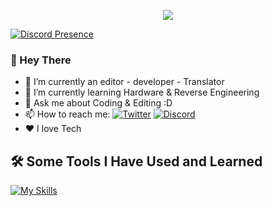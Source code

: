 <p align="center">
  <img src="https://capsule-render.vercel.app/api?type=soft&height=300&color=gradient&text=MasterVito&reversal=false&fontAlign=50&fontAlignY=50&textBg=true&desc=Welcome!&descAlign=49&descAlignY=80&descSize=30&animation=fadeIn&section=header"/>
</p>

[![Discord Presence](https://lanyard.cnrad.dev/api/443136409835012116)](https://discord.com/users/443136409835012116)

### 👋 Hey There
* 💼 I’m currently an editor - developer - Translator  
* 🌱 I’m currently learning Hardware & Reverse Engineering
* 💬 Ask me about Coding & Editing :D
* 📫 How to reach me: [![Twitter](https://badgen.net/badge/icon/twitter?icon=twitter&label)](https://twitter.com/Mv_tbh) [![Discord](https://badgen.net/badge/icon/discord?icon=discord&label)](https://discord.com/users/443136409835012116)
* ❤️ I love Tech 

<h2> 🛠️ Some Tools I Have Used and Learned</h2>
<p align="left">

[![My Skills](https://skillicons.dev/icons?i=py,vscode,css,html,pr,robloxstudio,linux,lua&theme=dark)](https://skillicons.dev)
